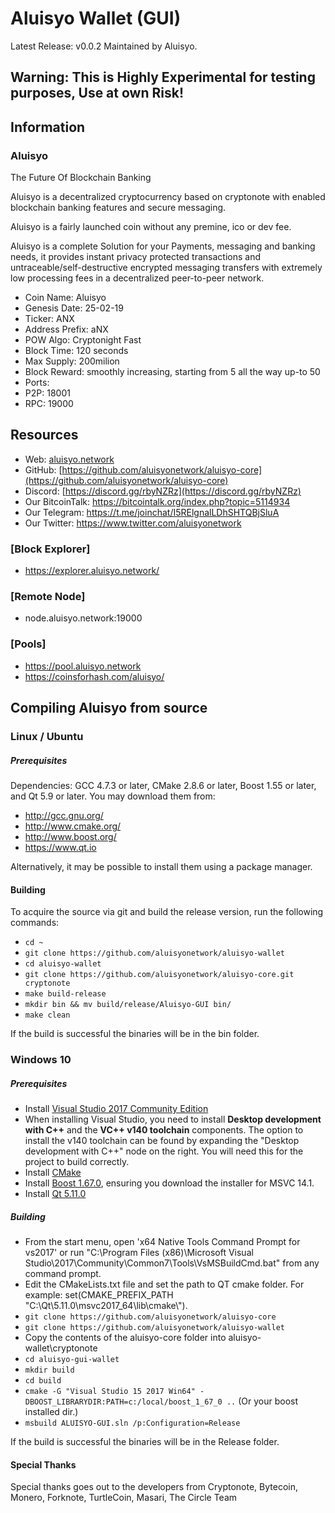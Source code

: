 # Aluisyo Wallet (GUI)
Latest Release: v0.0.2
Maintained by Aluisyo.

## Warning: This is Highly Experimental for testing purposes, Use at own Risk!

## Information
### Aluisyo

The Future Of Blockchain Banking

Aluisyo is a decentralized cryptocurrency based on cryptonote with enabled blockchain banking features and secure messaging.

Aluisyo is a fairly launched coin without any premine, ico or dev fee.

Aluisyo is a complete Solution for your Payments, messaging and banking needs, it provides instant privacy protected transactions and untraceable/self-destructive encrypted messaging transfers with extremely low processing fees in a decentralized peer-to-peer network.

- Coin Name: Aluisyo
- Genesis Date: 25-02-19
- Ticker: ANX
- Address Prefix: aNX
- POW Algo: Cryptonight Fast
- Block Time: 120 seconds
- Max Supply: 200milion
- Block Reward: smoothly increasing, starting from 5 all the way up-to 50
- Ports:
- P2P: 18001
- RPC: 19000


## Resources
- Web: [aluisyo.network](https://aluisyo.network/)
- GitHub: [https://github.com/aluisyonetwork/aluisyo-core](https://github.com/aluisyonetwork/aluisyo-core)
- Discord: [https://discord.gg/rbyNZRz](https://discord.gg/rbyNZRz)
- Our BitcoinTalk: https://bitcointalk.org/index.php?topic=5114934
- Our Telegram: https://t.me/joinchat/I5RElgnalLDhSHTQBjSluA
- Our Twitter: https://www.twitter.com/aluisyonetwork

### [Block Explorer] 
- https://explorer.aluisyo.network/

### [Remote Node]
- node.aluisyo.network:19000

### [Pools] 
- https://pool.aluisyo.network
- https://coinsforhash.com/aluisyo/

## Compiling Aluisyo from source

### Linux / Ubuntu

##### Prerequisites

Dependencies: GCC 4.7.3 or later, CMake 2.8.6 or later, Boost 1.55 or later, and Qt 5.9 or later.
You may download them from:

- http://gcc.gnu.org/
- http://www.cmake.org/
- http://www.boost.org/
- https://www.qt.io

Alternatively, it may be possible to install them using a package manager.

#### Building

To acquire the source via git and build the release version, run the following commands:

- `cd ~`
- `git clone https://github.com/aluisyonetwork/aluisyo-wallet`
- `cd aluisyo-wallet`
- `git clone https://github.com/aluisyonetwork/aluisyo-core.git cryptonote`
- `make build-release`
- `mkdir bin && mv build/release/Aluisyo-GUI bin/`
- `make clean`

If the build is successful the binaries will be in the bin folder.

### Windows 10

##### Prerequisites

- Install [Visual Studio 2017 Community Edition](https://www.visualstudio.com/thank-you-downloading-visual-studio/?sku=Community&rel=15&page=inlineinstall)
- When installing Visual Studio, you need to install **Desktop development with C++** and the **VC++ v140 toolchain** components. The option to install the v140 toolchain can be found by expanding the "Desktop development with C++" node on the right. You will need this for the project to build correctly.
- Install [CMake](https://cmake.org/download/)
- Install [Boost 1.67.0](https://boost.teeks99.com/bin/1.67.0/), ensuring you download the installer for MSVC 14.1.
- Install [Qt 5.11.0](https://www.qt.io/download)

##### Building

- From the start menu, open 'x64 Native Tools Command Prompt for vs2017' or run "C:\Program Files (x86)\Microsoft Visual Studio\2017\Community\Common7\Tools\VsMSBuildCmd.bat" from any command prompt.
- Edit the CMakeLists.txt file and set the path to QT cmake folder. For example: set(CMAKE_PREFIX_PATH "C:\\Qt\\5.11.0\\msvc2017_64\\lib\\cmake\\").
- `git clone https://github.com/aluisyonetwork/aluisyo-core`
- `git clone https://github.com/aluisyonetwork/aluisyo-wallet`
- Copy the contents of the aluisyo-core folder into aluisyo-wallet\cryptonote
- `cd aluisyo-gui-wallet`
- `mkdir build`
- `cd build`
- `cmake -G "Visual Studio 15 2017 Win64" -DBOOST_LIBRARYDIR:PATH=c:/local/boost_1_67_0 ..` (Or your boost installed dir.)
- `msbuild ALUISYO-GUI.sln /p:Configuration=Release`

If the build is successful the binaries will be in the Release folder.

#### Special Thanks
Special thanks goes out to the developers from Cryptonote, Bytecoin, Monero, Forknote, TurtleCoin, Masari, The Circle Team
